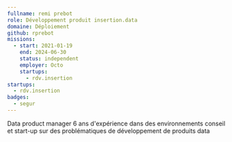 ```yaml
---
fullname: remi prebot
role: Développement produit insertion.data
domaine: Déploiement
github: rprebot
missions:
  - start: 2021-01-19
    end: 2024-06-30
    status: independent
    employer: Octo
    startups:
      - rdv.insertion
startups:
  - rdv.insertion
badges:
  - segur
---
```

Data product manager 6 ans d'expérience dans des environnements conseil et start-up sur des problématiques de développement de produits data